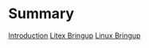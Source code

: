 # Summary

[Introduction](./title-page.md)
[Litex Bringup](./Litex-bringup.md)
[Linux Bringup](./Linux-bringup.md)
